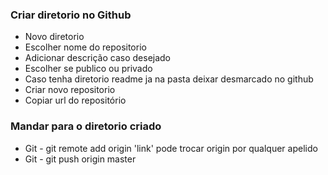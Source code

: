 ### Criar diretorio no Github
- Novo diretorio
- Escolher nome do repositorio
- Adicionar descrição caso desejado
- Escolher se publico ou privado
- Caso tenha diretorio readme ja na pasta deixar desmarcado no github
- Criar novo repositorio
- Copiar url do repositório
### Mandar para o diretorio criado
- Git - git remote add origin 'link' pode trocar origin por qualquer apelido
- Git - git push origin master 